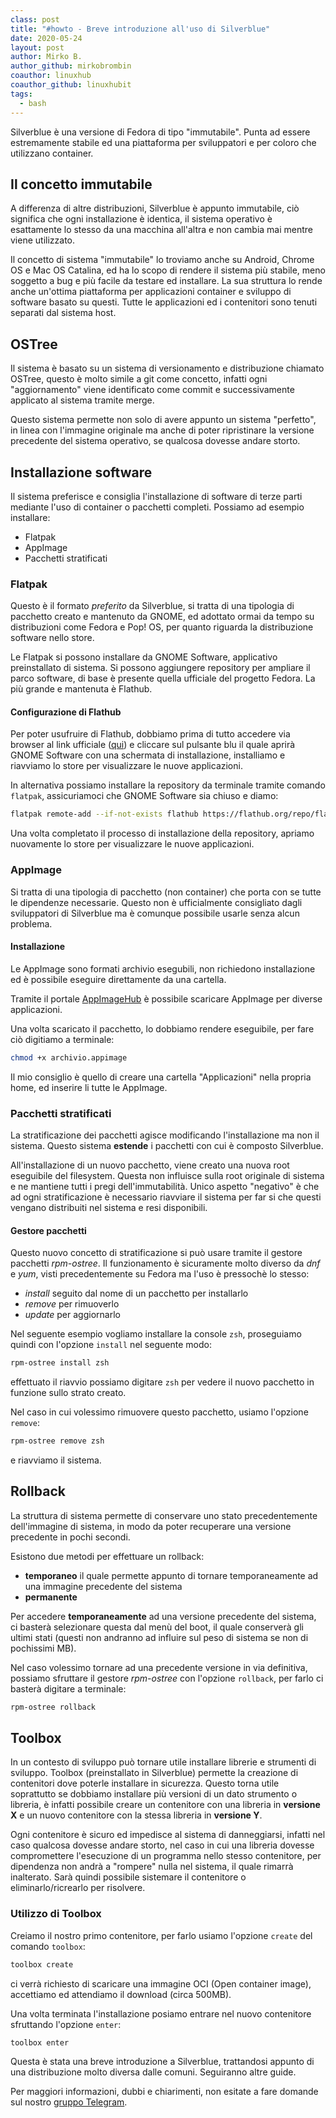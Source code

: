 ```yaml
---
class: post
title: "#howto - Breve introduzione all'uso di Silverblue"
date: 2020-05-24
layout: post
author: Mirko B.
author_github: mirkobrombin
coauthor: linuxhub
coauthor_github: linuxhubit
tags:
  - bash
---
```

Silverblue è una versione di Fedora di tipo "immutabile". Punta ad essere estremamente stabile ed una piattaforma per sviluppatori e per coloro che utilizzano container.

## Il concetto immutabile
A differenza di altre distribuzioni, Silverblue è appunto immutabile, ciò significa che ogni installazione è identica, il sistema operativo è esattamente lo stesso da una macchina all'altra e non cambia mai mentre viene utilizzato.

Il concetto di sistema "immutabile" lo troviamo anche su Android, Chrome OS e Mac OS Catalina, ed ha lo scopo di rendere il sistema più stabile, meno soggetto a bug e più facile da testare ed installare. La sua struttura lo rende anche un'ottima piattaforma per applicazioni container e sviluppo di software basato su questi. Tutte le applicazioni ed i contenitori sono tenuti separati dal sistema host.

## OSTree
Il sistema è basato su un sistema di versionamento e distribuzione chiamato OSTree, questo è molto simile a git come concetto, infatti ogni "aggiornamento" viene identificato come commit e successivamente applicato al sistema tramite merge. 

Questo sistema permette non solo di avere appunto un sistema "perfetto", in linea con l'immagine originale ma anche di poter ripristinare la versione precedente del sistema operativo, se qualcosa dovesse andare storto.

## Installazione software
Il sistema preferisce e consiglia l'installazione di software di terze parti mediante l'uso di container o pacchetti completi. Possiamo ad esempio installare:

* Flatpak
* AppImage
* Pacchetti stratificati

### Flatpak
Questo è il formato *preferito* da Silverblue, si tratta di una tipologia di pacchetto creato e mantenuto da GNOME, ed adottato ormai da tempo su distribuzioni come Fedora e Pop! OS, per quanto riguarda la distribuzione software nello store.

Le Flatpak si possono installare da GNOME Software, applicativo preinstallato di sistema. Si possono aggiungere repository per ampliare il parco software, di base è presente quella ufficiale del progetto Fedora. La più grande e mantenuta è Flathub.

#### Configurazione di Flathub
Per poter usufruire di Flathub, dobbiamo prima di tutto accedere via browser al link ufficiale (<a href="https://flatpak.org/setup/Fedora/">qui</a>) e cliccare sul pulsante blu il quale aprirà GNOME Software con una schermata di installazione, installiamo e riavviamo lo store per visualizzare le nuove applicazioni.

In alternativa possiamo installare la repository da terminale tramite comando `flatpak`, assicuriamoci che GNOME Software sia chiuso e diamo:

```bash
flatpak remote-add --if-not-exists flathub https://flathub.org/repo/flathub.flatpakrepo
```

Una volta completato il processo di installazione della repository, apriamo nuovamente lo store per visualizzare le nuove applicazioni.

### AppImage
Si tratta di una tipologia di pacchetto (non container) che porta con se tutte le dipendenze necessarie. Questo non è ufficialmente consigliato dagli sviluppatori di Silverblue ma è comunque possibile usarle senza alcun problema.

#### Installazione
Le AppImage sono formati archivio esegubili, non richiedono installazione ed è possibile eseguire direttamente da una cartella.

Tramite il portale <a href="https://www.appimagehub.com/">AppImageHub</a> è possibile scaricare AppImage per diverse applicazioni. 

Una volta scaricato il pacchetto, lo dobbiamo rendere eseguibile, per fare ciò digitiamo a terminale:

```bash
chmod +x archivio.appimage
```

Il mio consiglio è quello di creare una cartella "Applicazioni" nella propria home, ed inserire li tutte le AppImage.

### Pacchetti stratificati
La stratificazione dei pacchetti agisce modificando l'installazione ma non il sistema. Questo sistema **estende** i pacchetti con cui è composto Silverblue.

All'installazione di un nuovo pacchetto, viene creato una nuova root eseguibile del filesystem. Questa non influisce sulla root originale di sistema e ne mantiene tutti i pregi dell'immutabilità. Unico aspetto "negativo" è che ad ogni stratificazione è necessario riavviare il sistema per far si che questi vengano distribuiti nel sistema e resi disponibili.

#### Gestore pacchetti
Questo nuovo concetto di stratificazione si può usare tramite il gestore pacchetti *rpm-ostree*. Il funzionamento è sicuramente molto diverso da *dnf* e *yum*, visti precedentemente su Fedora ma l'uso è pressochè lo stesso:

* *install* seguito dal nome di un pacchetto per installarlo
* *remove* per rimuoverlo
* *update* per aggiornarlo

Nel seguente esempio vogliamo installare la console `zsh`, proseguiamo quindi con l'opzione `install` nel seguente modo:

```bash
rpm-ostree install zsh
```

effettuato il riavvio possiamo digitare `zsh` per vedere il nuovo pacchetto in funzione sullo strato creato.

Nel caso in cui volessimo rimuovere questo pacchetto, usiamo l'opzione `remove`:

```bash
rpm-ostree remove zsh
```

e riavviamo il sistema.

## Rollback
La struttura di sistema permette di conservare uno stato precedentemente dell'immagine di sistema, in modo da poter recuperare una versione precedente in pochi secondi.

Esistono due metodi per effettuare un rollback:
* **temporaneo** il quale permette appunto di tornare temporaneamente ad una immagine precedente del sistema
* **permanente**

Per accedere **temporaneamente** ad una versione precedente del sistema, ci basterà selezionare questa dal menù del boot, il quale conserverà gli ultimi stati (questi non andranno ad influire sul peso di sistema se non di pochissimi MB).

Nel caso volessimo tornare ad una precedente versione in via definitiva, possiamo sfruttare il gestore *rpm-ostree* con l'opzione `rollback`, per farlo ci basterà digitare a terminale:

```bash
rpm-ostree rollback
```

## Toolbox
In un contesto di sviluppo può tornare utile installare librerie e strumenti di sviluppo. Toolbox (preinstallato in Silverblue) permette la creazione di contenitori dove poterle installare in sicurezza. Questo torna utile soprattutto se dobbiamo installare più versioni di un dato strumento o libreria, è infatti possibile creare un contenitore con una libreria in **versione X** e un nuovo contenitore con la stessa libreria in **versione Y**.

Ogni contenitore è sicuro ed impedisce al sistema di danneggiarsi, infatti nel caso qualcosa dovesse andare storto, nel caso in cui una libreria dovesse compromettere l'esecuzione di un programma nello stesso contenitore, per dipendenza non andrà a "rompere" nulla nel sistema, il quale rimarrà inalterato. Sarà quindi possibile sistemare il contenitore o eliminarlo/ricrearlo per risolvere.

### Utilizzo di Toolbox
Creiamo il nostro primo contenitore, per farlo usiamo l'opzione `create` del comando `toolbox`:

```bash
toolbox create
```

ci verrà richiesto di scaricare una immagine OCI (Open container image), accettiamo ed attendiamo il download (circa 500MB).

Una volta terminata l'installazione posiamo entrare nel nuovo contenitore sfruttando l'opzione `enter`:

```bash
toolbox enter
```

Questa è stata una breve introduzione a Silverblue, trattandosi appunto di una distribuzione molto diversa dalle comuni. Seguiranno altre guide.


Per maggiori informazioni, dubbi e chiarimenti, non esitate a fare domande sul nostro [gruppo Telegram](https://t.me/linuxpeople).